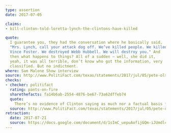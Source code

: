 ```yaml
---
type: assertion
date: 2017-07-05

claims:
- bill-clinton-told-loretta-lynch-the-clintons-have-killed

quote:
  I guarantee you, they had the conversation where he basically said,
  "Mrs. Lynch, call your attack dog off. We’ve killed people. We killed
  Vince Foster. We destroyed Webb Hubbell. We will destroy you." And
  then what happens to things? All of a sudden — well, she did it,
  yeah, it was all terrible, don’t know who got the information, very
  classified. But no indictment.
where: Sam Malone Show interview
source: http://www.PolitiFact.com/texas/statements/2017/jul/05/pete-olson/pete-olson-said-bill-clinton-basically-told-lorett/
checks:
- checker: politifact
  rating: pants-on-fire
  sharethefacts: fa14b6ab-2554-4876-be67-73a62dffeb74
  quote:
    There’s no evidence of Clinton saying as much nor a factual basis for anyone to say the Clintons killed Foster. This claim, which Olson backed off after it became widely known, adds up to a baseless accusation.
  source: http://www.PolitiFact.com/texas/statements/2017/jul/05/pete-olson/pete-olson-said-bill-clinton-basically-told-lorett/
retraction:
  date: 2017-07-21
  source: https://docs.google.com/document/d/1sImC_uepuAofijGQm-iJUmdlcJsSaMjumhSVs8FP_NI/pub
---
```

